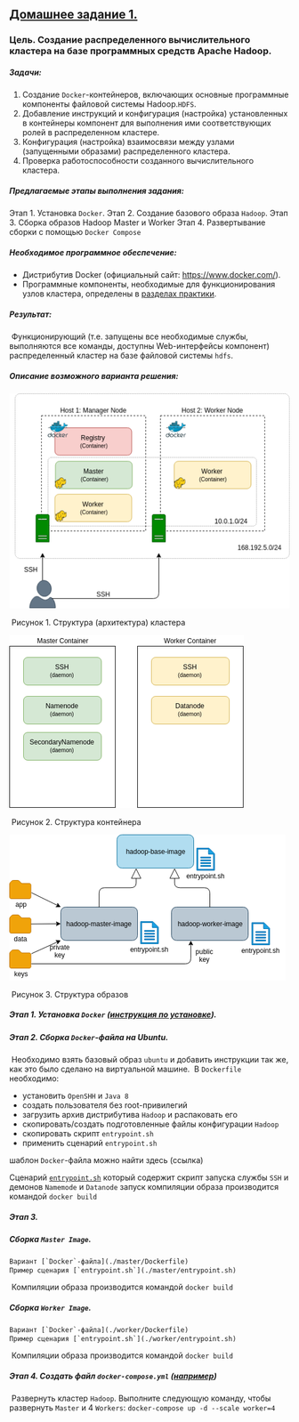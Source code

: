 ## **<u>Домашнее задание 1.</u>**

### Цель. Создание распределенного вычислительного кластера на базе программных средств Apache Hadoop.

##### Задачи:

1. Создание `Docker`-контейнеров, включающих основные программные компоненты файловой системы Hadoop.`HDFS`.
2. Добавление инструкций и конфигурация (настройка) установленных в контейнеры компонент для 
   выполнения ими соответствующих ролей в распределенном кластере.
3. Конфигурация (настройка) взаимосвязи между узлами (запущенными образами) распределенного кластера.
4. Проверка работоспособности созданного вычислительного кластера.

##### Предлагаемые этапы выполнения задания:

Этап 1. Установка `Docker`. 
Этап 2. Создание базового образа `Hadoop`.
Этап 3. Сборка образов Hadoop Master и Worker 
Этап 4. Развертывание сборки с помощью `Docker Compose`

##### Необходимое программное обеспечение:

- Дистрибутив Docker (официальный сайт: https://www.docker.com/).
- Программные компоненты, необходимые для функционирования узлов кластера, определены в [разделах практики](https://github.com/SergUSProject/BigDataProcSystems_practice).

##### Результат:

​    Функционирующий (т.е. запущены все необходимые службы, выполняются все команды, доступны Web-интерфейсы компонент) распределенный кластер на базе файловой системы `hdfs`.

##### Описание возможного варианта решения:

![Структура (архитектура) кластера](./img/docker/cluster_architecture.png)

​                                                                Рисунок 1. Структура (архитектура) кластера

 
![Cтруктура контейнера](./img/docker/cluster_containers.png)

​                                                                         Рисунок 2. Структура контейнера



![Структура образов](./img/docker/cluster_images.png)

​                                                                              Рисунок 3. Структура образов



##### Этап 1. Установка `Docker` ([инструкция по установке](https://docs.docker.com/engine/install/ubuntu/)).

##### Этап 2. Сборка `Docker`-файла на Ubuntu.

​	Необходимо взять базовый образ `ubuntu` и добавить инструкции так же, как это было сделано на виртуальной машине.
​	В `Dockerfile` необходимо:

 - установить `OpenSHH` и `Java 8`
 - создать пользователя без root-привилегий
 - загрузить архив дистрибутива `Hadoop` и распаковать его
 - скопировать/создать подготовленные файлы конфигурации `Hadoop`
 - скопировать скрипт `entrypoint.sh` 
 - применить сценарий `entrypoint.sh`

шаблон `Docker`-файла можно найти здесь (ссылка)

Сценарий [`entrypoint.sh`](./base/entrypoint.sh) который содержит скрипт запуска службы `SSH` и демонов `Namemode` и `Datanode`
запуск компиляции образа производится командой `docker build`

##### Этап 3. 

##### 	Сборка `Master Image`. 

 	Вариант [`Docker`-файла](./master/Dockerfile) 
 	Пример сценария [`entrypoint.sh`](./master/entrypoint.sh) 

​	 Компиляции образа производится командой `docker build`

#####  	Сборка `Worker Image`. 

 	Вариант [`Docker`-файла](./worker/Dockerfile)
 	Пример сценария [`entrypoint.sh`](./worker/entrypoint.sh) 

​	 Компиляции образа производится командой `docker build`

##### Этап 4. Создать файл `docker-compose.yml` ([например](.docker-compose.yml))

​	Развернуть кластер `Hadoop`. Выполните следующую команду, чтобы развернуть `Master` и 4 `Workers`:
​	`docker-compose up -d --scale worker=4`
​	         
